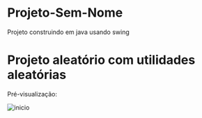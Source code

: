 # Projeto-Sem-Nome
Projeto construindo em java usando swing
# Projeto aleatório com utilidades aleatórias

<p>Pré-visualização:</p>
<img src="https://i.imgur.com/ioUevZW.png" alt="inicio">
